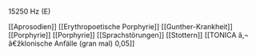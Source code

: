 15250 Hz (E)

[[Aprosodien]]
[[Erythropoetische Porphyrie]]
[[Gunther-Krankheit]]
[[Porphyrie]]
[[Porphyrie]]
[[Sprachstörungen]]
[[Stottern]]
[[TONICA â‚¬ â€žklonische Anfälle (gran mal) 0,05]]